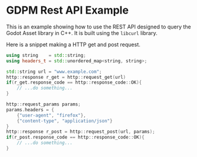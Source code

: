 # GDPM Rest API Example

This is an example showing how to use the REST API designed to query the Godot Asset library in C++. It is built using the `libcurl` library.

Here is a snippet making a HTTP get and post request.

```c++
using string 	= std::string;
using headers_t = std::unordered_map<string, string>;

std::string url = "www.example.com";
http::response r_get = http::request_get(url)
if(r_get.response_code == http::response_code::OK){
	// ...do something...
}

http::request_params params;
params.headers = {
	{"user-agent", "firefox"},
	{"content-type", "application/json"}
}
http::response r_post = http::request_post(url, params);
if(r_post.response_code == http::response_code::OK){
	// ...do something...
}
```